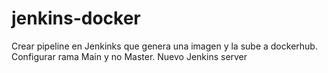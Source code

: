 # jenkins-docker
Crear pipeline en Jenkinks que genera una imagen y la sube a dockerhub.
Configurar rama Main y no Master.
Nuevo Jenkins server